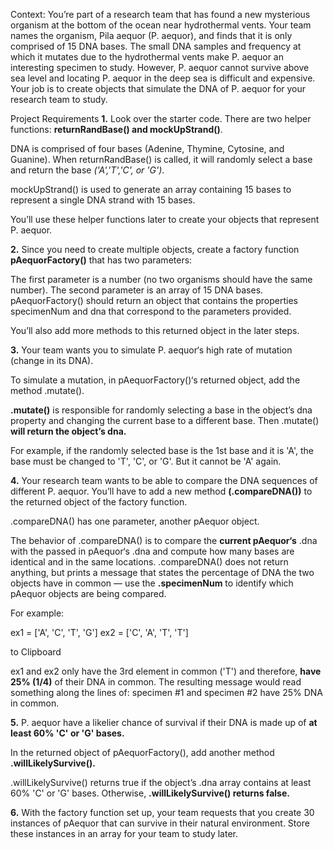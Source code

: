 Context: You’re part of a research team that has found a new 
mysterious organism at the bottom of the ocean near hydrothermal vents. 
Your team names the organism, Pila aequor (P. aequor), and finds that 
it is only comprised of 15 DNA bases. The small DNA samples and frequency 
at which it mutates due to the hydrothermal vents make P. aequor an interesting 
specimen to study. However, P. aequor cannot survive above sea level and locating 
P. aequor in the deep sea is difficult and expensive. Your job is to create objects 
that simulate the DNA of P. aequor for your research team to study.


Project Requirements
**1.**
Look over the starter code. There are two helper functions: **returnRandBase() and mockUpStrand()**.

DNA is comprised of four bases (Adenine, Thymine, Cytosine, and Guanine). When returnRandBase() is called, it will randomly select a base and return the base *('A','T','C', or 'G')*.

mockUpStrand() is used to generate an array containing 15 bases to represent a single DNA strand with 15 bases.

You’ll use these helper functions later to create your objects that represent P. aequor.

**2.**
Since you need to create multiple objects, create a factory function **pAequorFactory()** that has two parameters:

The first parameter is a number (no two organisms should have the same number).
The second parameter is an array of 15 DNA bases.
pAequorFactory() should return an object that contains the properties specimenNum and dna that correspond to the parameters provided.

You’ll also add more methods to this returned object in the later steps.

**3.**
Your team wants you to simulate P. aequor‘s high rate of mutation (change in its DNA).

To simulate a mutation, in pAequorFactory()‘s returned object, add the method .mutate().

**.mutate()** is responsible for randomly selecting a base in the object’s dna property 
and changing the current base to a different base. Then .mutate() **will return the object’s dna.**

For example, if the randomly selected base is the 1st base and it is 'A', 
the base must be changed to 'T', 'C', or 'G'. But it cannot be 'A' again.

**4.**
Your research team wants to be able to compare the DNA sequences of different P. aequor. 
You’ll have to add a new method **(.compareDNA())** to the returned object of the factory function.


.compareDNA() has one parameter, another pAequor object.

The behavior of .compareDNA() is to compare the **current pAequor‘s** .dna with the passed 
in pAequor‘s .dna and compute how many bases are identical and in the same locations. 
.compareDNA() does not return anything, but prints a message that states the percentage 
of DNA the two objects have in common — use the **.specimenNum** to identify which pAequor 
objects are being compared.

For example:

ex1 = ['A', 'C', 'T', 'G']
ex2 = ['C', 'A', 'T', 'T']

to Clipboard

ex1 and ex2 only have the 3rd element in common ('T') and therefore, **have 25% (1/4)** of 
their DNA in common. The resulting message would read something along the lines of: 
specimen #1 and specimen #2 have 25% DNA in common.

**5.**
P. aequor have a likelier chance of survival if their DNA is made up of 
**at least 60% 'C' or 'G' bases.**

In the returned object of pAequorFactory(), add another method **.willLikelySurvive().**

.willLikelySurvive() returns true if the object’s .dna array contains at least 60% 'C' or 'G' 
bases. Otherwise, **.willLikelySurvive() returns false.**

**6.**
With the factory function set up, your team requests that you create 30 instances of pAequor 
that can survive in their natural environment. Store these instances in an array for your 
team to study later.